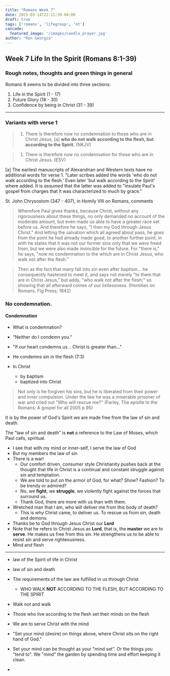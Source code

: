 ```yaml
---
title: "Romans Week 7"
date: 2025-03-14T22:11:59-04:00
draft: true
tags: ['romans', 'lifegroup', 'nt']
cascade:
  featured_image: '/images/candle_prayer.jpg'
author: "Ron Georgia"
---
```


## Week 7 Life In the Spirit (Romans 8:1-39)

### Rough notes, thoughts and green things in general

Romans 8 seems to be divided into three sections:

1. Life in the Spirit (1 - 17)
2. Future Glory (18 - 30)
3. Confidence by being in Christ (31 - 39)

---

### Variants with verse 1

> 1. There is therefore now no condemnation to those who are in Christ Jesus, [a] **who do not walk according to the flesh, but according to the Spirit.**  (NKJV)

> 1. There is therefore now no condemnation for those who are in Christ Jesus. (ESV)

[a] The earliest manuscripts of Alexandrian and Western texts have no additional words for verse 1. "Later scribes added the words 'who do not walk according to the flesh.' Even later 'but walk according to the Spirit' where added. It is *assumed* that the latter was added to "insulate Paul's gospel from charges that it was characterized to much by grace."

St. John Chrysostom (347 - 407), in Homily VIII on Romans, comments 

> Wherefore Paul gives thanks, because Christ, without any rigorousness about these things, no only demanded no account of the moderate amount, but even made us able to have a greater race set before us. And therefore he says, "I than my God through Jesus Christ." And letting the salvation which all agreed about pass, he goes from the point he had already made good, to another further point, in with he states that it was not our former sins only that we were freed from, but we were also made invincible for the future. For "there is," he says, "now no condemnation to the which are in Christ Jesus, who walk not after the flesh."

> Then as the fact that many fall into sin even after baptism... he consequently hastened to meet it, and says not merely "to them that are in Christ Jesus," but adds, "who walk not after the flesh;" so showing that all afterward comes of our listlessness. 
(Homilies on Romans. Fig Press; 1842)


### No condemnation.

#### Condemnation

- What is condemnation?
- "Neither do I condemn you."
- "If our heart condemns us... Christ is greater than..."
- He condemns sin in the flesh (7:3)

- In Christ
  - by baptism
  - baptized into Christ

> Not only is he forgiven his sins, but he is liberated from their power and inner compulsion. Under the law he was a miserable prisoner of war and cried out "Who will rescue me?" (Farley, The epistle to the Romans: A gospel for all 2005 p 95)

It is by the power of God's Spirit we are made free from the law of sin and death.

The "law of sin and death" is **not** a reference to the Law of Moses, which Paul calls, spiritual.

- I see that with my mind or inner-self, I serve the law of God
- But my members the law of sin
- There is a war!
  - Our comfort driven, consumer style Christianity pushes back at the thought that life in Christ is a continual and constant struggle against sin and temptation.
  - We are told to put on the armor of God, for what? Show? Fashion? To be trendy or admired?
  - No, we **fight**, we **struggle**, we violently fight against the forces that surround us.
  - Thank God, there are more with us than with them.
- Wretched man that I am, who will deliver me from this body of death?
  - This is why Christ came, to deliver us. To rescue us from sin, death and demons.
- Thanks be to God through Jesus Christ our **Lord**
- Note that he refers to Christ Jesus as **Lord**, that is, the **master** we are to **serve**. He makes us free from this sin. He strengthens us to be able to resist sin and serve righteousness.
- Mind and flesh

------

- law of the Spirit of life in Christ
- law of sin and death

- The requirements of the law are fulfilled in us through Christ
  - WHO WALK **NOT** ACCORDING TO THE FLESH, BUT ACCORDING TO THE SPIRIT
- Walk not and walk
- Those who live according to the flesh set their minds on the flesh
- We are to serve Christ with the mind
- "Set your mind (desire) on things above, where Christ sits on the right hand of God."
- Set your mind can be thought as your "mind set". Or the things you "tend to". We "mind" the garden by spending time and effort keeping it clean.
- 
